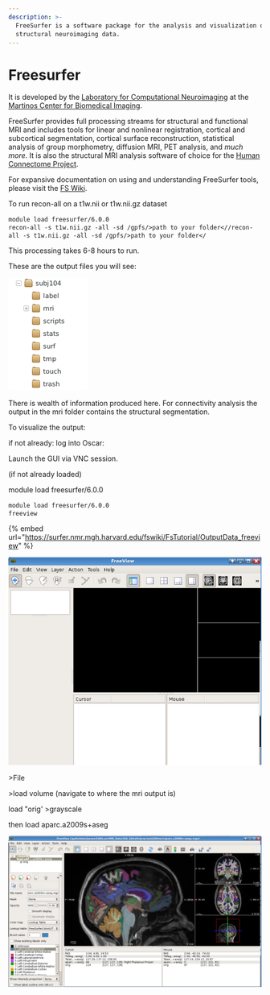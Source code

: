 ```yaml
---
description: >-
  FreeSurfer is a software package for the analysis and visualization of
  structural neuroimaging data.
---
```


# Freesurfer

It is developed by the [Laboratory for Computational Neuroimaging](https://www.martinos.org/lab/lcn) at the [Martinos Center for Biomedical Imaging](https://www.nmr.mgh.harvard.edu/).

FreeSurfer provides full processing streams for structural and functional MRI and includes tools for linear and nonlinear registration, cortical and subcortical segmentation, cortical surface reconstruction, statistical analysis of group morphometry, diffusion MRI, PET analysis, and _much more_. It is also the structural MRI analysis software of choice for the [Human Connectome Project](http://www.humanconnectomeproject.org/about).

For expansive documentation on using and understanding FreeSurfer tools, please visit the [FS Wiki](https://surfer.nmr.mgh.harvard.edu/fswiki).&#x20;

To run recon-all on a  t1w.nii or t1w.nii.gz dataset

```
module load freesurfer/6.0.0
recon-all -s t1w.nii.gz -all -sd /gpfs/>path to your folder<//recon-all -s t1w.nii.gz -all -sd /gpfs/>path to your folder</
```

This processing takes 6-8 hours to run.

These are the output files you will see:

![](<../.gitbook/assets/Screen Shot 2020-10-22 at 8.23.29 AM.png>)

There is wealth of information produced here. For connectivity analysis the output in the mri folder contains the structural segmentation.

To visualize the output:&#x20;

if not already: log into Oscar:

&#x20;Launch the GUI via VNC session.&#x20;

(if not already loaded)&#x20;

module load freesurfer/6.0.0

```
module load freesurfer/6.0.0
freeview
```

{% embed url="https://surfer.nmr.mgh.harvard.edu/fswiki/FsTutorial/OutputData_freeview" %}



![](<../.gitbook/assets/Screen Shot 2020-10-22 at 8.35.03 AM.png>)

\>File

\>load volume  (navigate to where the mri output is)

load "orig' >grayscale

then load aparc.a2009s+aseg

![](<../.gitbook/assets/Screen Shot 2020-10-22 at 9.16.35 AM.png>)







